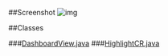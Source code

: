 ##Screenshot
![img](https://github.com/woxingxiao/DashboardViewDemo/blob/master/Screenshot5.png)

##Classes

###[DashboardView.java](https://github.com/woxingxiao/DashboardViewDemo/blob/master/app/src/main/java/com/xw/example/dashboardviewdemo/DashboardView.java)
###[HighlightCR.java](https://github.com/woxingxiao/DashboardViewDemo/blob/master/app/src/main/java/com/xw/example/dashboardviewdemo/HighlightCR.java)

